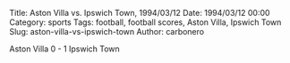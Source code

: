 Title: Aston Villa vs. Ipswich Town, 1994/03/12
Date: 1994/03/12 00:00
Category: sports
Tags: football, football scores, Aston Villa, Ipswich Town
Slug: aston-villa-vs-ipswich-town
Author: carbonero


Aston Villa 0 - 1 Ipswich Town
